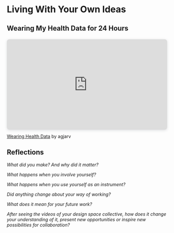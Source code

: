 # Living With Your Own Ideas

## Wearing My Health Data for 24 Hours

<div style="position: relative; width: 100%; height: 0; padding-top: 56.2500%;
 padding-bottom: 0; box-shadow: 0 2px 8px 0 rgba(63,69,81,0.16); margin-top: 1.6em; margin-bottom: 0.9em; overflow: hidden;
 border-radius: 8px; will-change: transform;">
  <iframe loading="lazy" style="position: absolute; width: 100%; height: 100%; top: 0; left: 0; border: none; padding: 0;margin: 0;"
    src="https:&#x2F;&#x2F;www.canva.com&#x2F;design&#x2F;DAFQ-jN4-Tc&#x2F;watch?embed" allowfullscreen="allowfullscreen" allow="fullscreen">
  </iframe>
</div>
<a href="https:&#x2F;&#x2F;www.canva.com&#x2F;design&#x2F;DAFQ-jN4-Tc&#x2F;watch?utm_content=DAFQ-jN4-Tc&amp;utm_campaign=designshare&amp;utm_medium=embeds&amp;utm_source=link" target="_blank" rel="noopener">Wearing Health Data</a> by agjarv

## Reflections

*What did you make? And why did it matter?*

*What happens when you involve yourself?*

*What happens when you use yourself as an instrument?*

*Did anything change about your way of working?*

*What does it mean for your future work?*

*After seeing the videos of your design space collective, how does it change your understanding of it, present new opportunities or inspire new possibilities for collaboration?*